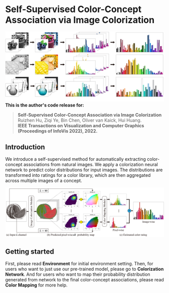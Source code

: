 # Self-Supervised Color-Concept Association via Image Colorization
![image](https://github.com/ZiqiYe77/CCAIC/blob/main/docs/teaser.png)
**This is the author's code release for:**
> **Self-Supervised Color-Concept Association via Image Colorization**  
> Ruizhen Hu, Ziqi Ye, Bin Chen, Oliver van Kaick, Hui Huang. <br>
> **IEEE Transactions on Visualization and Computer Graphics (Proceedings of InfoVis 2022), 2022.**

##  Introduction
We introduce a self-supervised method for automatically extracting color-concept associations from natural images. We apply a colorization neural network to predict color distributions for input images. The distributions are transformed into ratings for a color library, which are then aggregated across multiple images of a concept.


![image](https://github.com/ZiqiYe77/CCAIC/blob/main/docs/overview.png)

## Getting started
First, please read **Environment** for initial environment setting. Then, for users who want to just use our pre-trained model, please go to **Colorization Network**. And for users who want to map their probability distribution generated from network to the final color-concept associations, please read **Color Mapping** for more help. 
